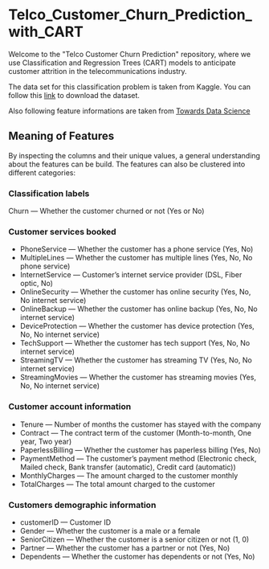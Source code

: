# Telco_Customer_Churn_Prediction_with_CART

Welcome to the "Telco Customer Churn Prediction" repository, where we use Classification and Regression Trees (CART) models to anticipate customer attrition in the telecommunications industry. 

The data set for this classification problem is taken from Kaggle. You can follow this [link](https://www.kaggle.com/datasets/blastchar/telco-customer-churn) to download the dataset.

Also following feature informations are taken from [Towards Data Science](https://towardsdatascience.com/machine-learning-case-study-telco-customer-churn-prediction-bc4be03c9e1d) 

## Meaning of Features
By inspecting the columns and their unique values, a general understanding about the features can be build. The features can also be clustered into different categories:

### Classification labels

Churn — Whether the customer churned or not (Yes or No)
### Customer services booked

* PhoneService — Whether the customer has a phone service (Yes, No)
* MultipleLines — Whether the customer has multiple lines (Yes, No, No phone service)
* InternetService — Customer’s internet service provider (DSL, Fiber optic, No)
* OnlineSecurity — Whether the customer has online security (Yes, No, No internet service)
* OnlineBackup — Whether the customer has online backup (Yes, No, No internet service)
* DeviceProtection — Whether the customer has device protection (Yes, No, No internet service)
* TechSupport — Whether the customer has tech support (Yes, No, No internet service)
* StreamingTV — Whether the customer has streaming TV (Yes, No, No internet service)
* StreamingMovies — Whether the customer has streaming movies (Yes, No, No internet service)
### Customer account information

* Tenure — Number of months the customer has stayed with the company
* Contract — The contract term of the customer (Month-to-month, One year, Two year)
* PaperlessBilling — Whether the customer has paperless billing (Yes, No)
* PaymentMethod — The customer’s payment method (Electronic check, Mailed check, Bank transfer (automatic), Credit card (automatic))
* MonthlyCharges — The amount charged to the customer monthly
* TotalCharges — The total amount charged to the customer
### Customers demographic information

* customerID — Customer ID
* Gender — Whether the customer is a male or a female
* SeniorCitizen — Whether the customer is a senior citizen or not (1, 0)
* Partner — Whether the customer has a partner or not (Yes, No)
* Dependents — Whether the customer has dependents or not (Yes, No)


